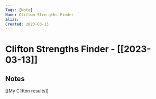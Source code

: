 ```yaml
---
Tags: [Note]
Name: Clifton Strengths Finder
alias: 
Created: 2023-03-13
---
```

# Clifton Strengths Finder - [[2023-03-13]]
## Notes
[[My Clifton results]]
